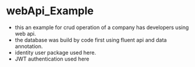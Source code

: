 # webApi_Example
+ this an example for crud operation of a company has developers using web api. <br/>
+ the database was build by code first using fluent api and data annotation. <br/>
+ identity user package used here. <br/>
+ JWT authentication used here
